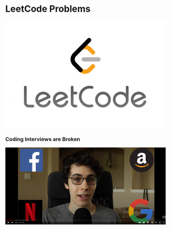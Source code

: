 # LeetCode Problems

![](./splash.png)

### Coding Interviews are Broken

[![](./video_preview.png)](https://www.youtube.com/watch?v=bx3--22D4E4)
